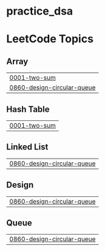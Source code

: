 # practice_dsa
<!---LeetCode Topics Start-->
# LeetCode Topics
## Array
|  |
| ------- |
| [0001-two-sum](https://github.com/anirudhsingla04/practice_dsa/tree/master/0001-two-sum) |
| [0860-design-circular-queue](https://github.com/anirudhsingla04/practice_dsa/tree/master/0860-design-circular-queue) |
## Hash Table
|  |
| ------- |
| [0001-two-sum](https://github.com/anirudhsingla04/practice_dsa/tree/master/0001-two-sum) |
## Linked List
|  |
| ------- |
| [0860-design-circular-queue](https://github.com/anirudhsingla04/practice_dsa/tree/master/0860-design-circular-queue) |
## Design
|  |
| ------- |
| [0860-design-circular-queue](https://github.com/anirudhsingla04/practice_dsa/tree/master/0860-design-circular-queue) |
## Queue
|  |
| ------- |
| [0860-design-circular-queue](https://github.com/anirudhsingla04/practice_dsa/tree/master/0860-design-circular-queue) |
<!---LeetCode Topics End-->